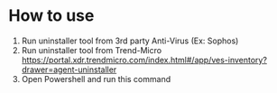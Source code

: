 # How to use

1. Run uninstaller tool from 3rd party Anti-Virus (Ex: Sophos)
2. Run uninstaller tool from Trend-Micro https://portal.xdr.trendmicro.com/index.html#/app/ves-inventory?drawer=agent-uninstaller
3. Open Powershell and run this command